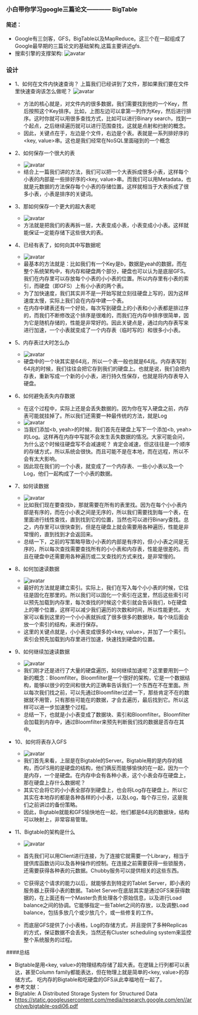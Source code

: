 ### 小白带你学习google三篇论文———— BigTable
#### 简述：
* Google有三剑客，GFS，BigTable以及MapReduce。这三个在一起组成了Google最早期的三篇论文的基础架构,这篇主要讲述gfs.
* 搜索引擎的支撑架构: 
 ![avatar](/Users/hupper/Desktop/img/gfs1.png)
 
### 设计
* 1、如何在文件内快速查询？
上篇我们已经讲到了文件，那如果我们要在文件里快速查询该怎么做呢？
 ![avatar](http://blog.bittiger.io/wp-content/uploads/2017/12/4.jpg)
	* 方法的核心就是，对文件内的很多数据，我们需要找到他的一个Key，然后按照这个Key排序。比如，上图左边可以拿第一列作为Key，然后进行排序。这时你就可以用很多查找方式，比如可以进行Binary search，找到一个起点，之后继续遍历就可以进行范围查找，这就是点射和扫射的概念。
	* 因此，关键点在于，左边是个文件，右边是个表。表就是一系列排好序的<key, value>串。这也是我们经常在NoSQL里面碰到的一个概念

* 2、如何保存一个很大的表
	*  ![avatar](http://blog.bittiger.io/wp-content/uploads/2017/12/5.jpg)
	*  结合上一篇我们讲的方法，我们可以把一个大表拆成很多小表，这样每个小表的内部是一些排好序的<key, value>串。而我们可以用Metadata，也就是元数据的方法保存每个小表的存储位置。这样就相当于大表拆成了很多小表，小表是排序的关键词。

* 3、那如何保存一个更大的超大表呢
	*  ![avatar](http://blog.bittiger.io/wp-content/uploads/2017/12/6.jpg)
	*  方法就是把我们的表再拆一层，大表变成小表，小表变成小小表。这样就能保证一定能存储下这些很大的表。

* 4、已经有表了，如何向其中写数据呢
	*  ![avatar](http://blog.bittiger.io/wp-content/uploads/2017/12/7.jpg)
	*  最基本的方法就是：比如我们有一个Key是b，数据是yeah的数据，而在整个系统架构中，有内存和硬盘两个部分，硬盘也可以认为是底层GFS。我们在内存里可以存放每个小表的小小表的位置。所以内存里有小表的索引，而硬盘（即GFS）上有小小表的两个表。
	* 为了加快速度，我们其实并不是一开始写就立刻往硬盘上写的，因为这样速度太慢，实际上我们会在内存中建一个表。
	* 在内存中建表还有一个好处，每次写到硬盘上的小表和小小表都是排过序的，而我们不断修改这个排序是很难的，而我们在内存中排序很简单，因为它是随机存储的，性能是非常好的。因此关键点是，通过向内存表写来进行加速，一个小表就变成了一个内存表（临时写的）和很多小小表。

* 5、内存表过大时怎么办
	*  ![avatar](http://blog.bittiger.io/wp-content/uploads/2017/12/8.jpg)
	*  硬盘中的一个块其实是64兆，所以一个表一般也就是64兆。内存表写到64兆的时候，我们往往会把它存到我们的硬盘上。也就是说，我们会把内存表，重新写成一个新的小小表，进行持久性保存，也就是将内存表导入硬盘。
* 6、如何避免丢失内存数据
	* 在这个过程中，实际上还是会丢失数据的。因为你在写入硬盘之前，内存表可能就挂掉了。所以我们还需要一种最传统的方法，就是Log
	*  ![avatar](http://blog.bittiger.io/wp-content/uploads/2017/12/9.jpg)
	* 当我们添加<b, yeah>的时候，我们首先在硬盘上写下一个添加<b, yeah>的Log。这样再在内存中写就不会发生丢失数据的情况。大家可能会问，为什么这个时候往硬盘写不会减速呢？
肯定会减速，但这往往是一个顺序的存储方式，所以系统会很快。而且可能不是在本地，而在远程，所以不会有太大影响。
	* 因此现在我们的一个小表，就变成了一个内存表、一些小小表以及一个Log，他们一起构成了一个小表的数据。

* 7、如何读数据
	*  ![avatar](http://blog.bittiger.io/wp-content/uploads/2017/12/10.jpg)
	*  比如我们现在要查找b，那就需要在所有的表里找。因为在每个小小表内部是有序的，而在小小表之间是无序的，所以我们需要找到每一个表，在里面进行线性查找，直到找到它的位置，当然也可以进行Binary查找。总之，内存里可以很快查到，但是在硬盘上就会需要用各种遍历，性能是非常慢的，直到找到才会返回来。
	* 总结一下，之前的写策略导致小小表的内部是有序的，但小小表之间是无序的，所以每次查找需要查找所有的小小表和内存表，性能是很差的。而且在硬盘中还需要用各种遍历或二叉查找的方式来找，是非常慢的。


* 8、如何加速读数据
	*  ![avatar](http://blog.bittiger.io/wp-content/uploads/2017/12/11.jpg)
	*  最好的方法就是建立索引。实际上，我们在写入每个小小表的时候，它往往是固化在那里的。所以我们可以固化一个索引在这里，然后这些索引可以预先加载到内存里，每次查找的时候这个索引就会告诉我们，b在硬盘上的哪个位置，这样可以减少我们遍历的次数和时间，所以性能更优。
大家可以看到这里的一个小小表就拆成了很多很多的数据块，每个块后面会放一个索引的结构，来进行保存。
	* 这里的关键点就是，小小表变成很多的<key, value>，并加了一个索引。索引会预先加载到内存里进行加速，快速找到硬盘的位置。


* 9、如何继续加速读数据
	*  ![avatar](http://blog.bittiger.io/wp-content/uploads/2017/12/12.jpg)
	*  我们刚才还是进行了大量的硬盘遍历，如何继续加速呢？这里要用到一个新的概念：Bloomfilter。Bloomfilter是一个很好的架构，它是一个数据结构，能够以很少的空间和很大的正确率告诉我们一个东西在不在里面。所以每次我们找之前，可以先通过Bloomfilter过滤一下，那些肯定不在的数据就不用管，只有那些可能在的数据，才会去遍历，最后找到它。所以这样可以进一步加速整个过程。
	* 总结一下，也就是小小表变成了数据块、索引和Bloomfilter。Bloomfilter会加载到内存中，通过Bloomfilter来预先判断我们找的数据是否存在其中。

* 10、如何将表存入GFS
	*  ![avatar](http://blog.bittiger.io/wp-content/uploads/2017/12/16.jpg)
	* 我们首先来看，上层是在Bigtable的Server。Bigtable用的是内存的结构，而GFS用的是硬盘的结构，他们俩反而能够愉快的在一起，因为一个是内存，一个是硬盘。在内存中会有各种小表，这个小表会存在硬盘上，那在硬盘上存什么数据呢？
	* 其实它会将它的小小表全部存到硬盘上，也会将Log存在硬盘上。所以它其实在本地存的都是各种各样的小小表，以及Log，每个存三份，这是我们之前讲过的备份策略。
	* 因此，Bigtable就能和GFS愉快地在一起，他们都是64兆的数据块，结构可以映射上，非常容易管理。

 * 11、Bigtable的架构是什么
	*  ![avatar](http://blog.bittiger.io/wp-content/uploads/2017/12/19.jpg)
	* 首先我们可以用Client进行连接，为了连接它就需要一个Library，相当于提供库函数访问以及各种操作的控制。在连接之前需要获得一些锁服务，还需要获得各种表的元数据。Chubby服务可以提供相关的这些东西。
	* 它获得这个请求的能力以后，就能够去到特定的Tablet Server，即小表的服务器上获得小表的数据。Tablet Server在底层其实是通过GFS来获得数据的，在上面还有一个Master负责处理各个原始信息，以及进行Load balance之间的协调。它能够指定一些Tablet之间的存放，以及调整Load balance，包括多放几个或少放几个，或一些修复的工作。

	* 而底层GFS提供了小小表格，Log的存储方式，并且提供了多种Replicas的方式，保证数据不会丢失，当然还有Cluster scheduling system来监控整个系统服务的过程。


####总结
* Bigtable是用<key, value>的物理结构存储了超大表。在逻辑上行列都可以表达，甚至Column family都能表达，但在物理上就是简单的<key, value>的存储方式。
吃内存的Bigtable和吃硬盘的GFS从此幸福地在一起了。
* 参考文献：
* Bigtable: A Distributed Storage System for Structured Data
* https://static.googleusercontent.com/media/research.google.com/en//archive/bigtable-osdi06.pdf



